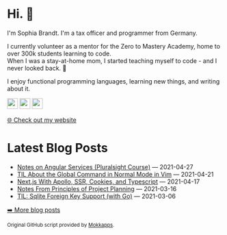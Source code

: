 <h1>Hi. 👋</h1>
<p>I'm Sophia Brandt. I'm a tax officer and programmer from Germany.</p>
<p>I currently volunteer as a mentor for the Zero to Mastery Academy, home to over 300k students learning to code.<br>
When I was a stay-at-home mom, I started teaching myself to code - and I never looked back. 💜</p>
<p>I enjoy functional programming languages, learning new things, and writing about it.</p>
<p><a href="https://www.twitter.com/hisophiabrandt"><img src="https://img.shields.io/badge/twitter-%231DA1F2.svg?&style=for-the-badge&logo=twitter&logoColor=white" height=25></a> <a href="https://www.linkedin.com/in/sophiabrandt"><img src="https://img.shields.io/badge/linkedin-%230077B5.svg?&style=for-the-badge&logo=linkedin&logoColor=white" height=25></a> <a href="https://dev.to/sophiabrandt"><img src="https://img.shields.io/badge/DEV.TO-%230A0A0A.svg?&style=for-the-badge&logo=dev-dot-to&logoColor=white" height=25></a></p>
<p><a href="https://www.sophiabrandt.com">🌐 Check out my website</a></p>
<h1>Latest Blog Posts</h1>
  <ul>
    <li><a href=https://www.rockyourcode.com/notes-on-angular-services-pluralsight/>Notes on Angular Services (Pluralsight Course)</a> — 2021-04-27</li><li><a href=https://www.rockyourcode.com/til-about-the-global-command-in-normal-mode-in-vim/>TIL About the Global Command in Normal Mode in Vim</a> — 2021-04-21</li><li><a href=https://www.rockyourcode.com/nextjs-with-apollo-ssr-cookies-and-typescript/>Next.js With Apollo, SSR, Cookies, and Typescript</a> — 2021-04-17</li><li><a href=https://www.rockyourcode.com/notes-from-principles-of-project-planning/>Notes From Principles of Project Planning</a> — 2021-03-16</li><li><a href=https://www.rockyourcode.com/til-sqlite-foreign-key-support-with-go/>TIL: Sqlite Foreign Key Support (with Go)</a> — 2021-03-06</li>
  </ul>
<p><a href="https://www.rockyourcode.com">➡️ More blog posts</a></p>
<p><small>Original GitHub script provided by <a href="https://github.com/Mokkapps">Mokkapps</a>.</small></p>
